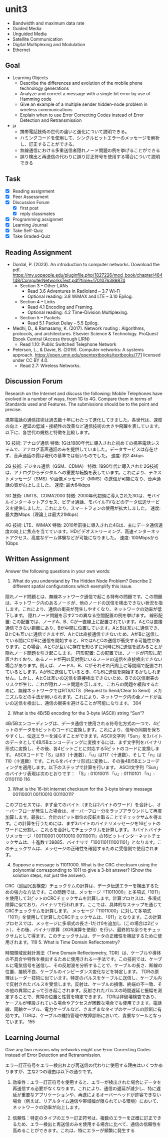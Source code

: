 # unit3

- Bandwidth and maximum data rate
- Guided Media
- Unguided Media
- Satellite Communication
- Digital Multiplexing and Modulation
- Ethernet

## Goal

- Learning Objects
  - Describe the differences and evolution of the mobile phone technology generations
  - Analyze and correct a message with a single bit error by use of Hamming code
  - Give an example of a multiple sender hidden-node problem in wireless communications
  - Explain when to use Error Correcting Codes instead of Error Detection and Retransmission
- ja
  - 携帯電話技術の世代の違いと進化について説明できる。
  - ハミングコードを使用して、シングルビットエラーのメッセージを解析し、訂正することができる。
  - 無線通信における多重送信者隠れノード問題の例を挙げることができる
  - 誤り検出と再送信の代わりに誤り訂正符号を使用する場合について説明できる

## Task

- [X] Reading assignment
- [x] Peer Assessment
- [x] Discussion Forum
  - [x] first post
  - [x] reply classmates
- [x] Programming assignmet
- [x] Learning Journal
- [x] Take Self-Quiz
- [x] Take Graded-Quiz

## Reading Assignment

- Dordal, P. (2023). An introduction to computer networks. Download the pdf. <https://my.uopeople.edu/pluginfile.php/1827226/mod_book/chapter/484148/ComputerNetworksText.pdf?time=1701076389874>
  - Section 3 – Other LANs
    - Read 3.6 Adventures in Radioland – 3.7 Wi-Fi
    - Optional reading: 3.8 WiMAX and LTE – 3.10 Epilog.
  - Section 4 – Links
    - Read 4.1 Encoding and Framing.
    - Optional reading: 4.2 Time-Division Multiplexing.
  - Section 5 – Packets
    - Read 5.1 Packet Delay – 5.5 Epilog.
- Medhi, D., & Ramasamy, K. (2017).  Network routing : Algorithms, protocols, and architectures. Elsevier Science & Technology. ProQuest Ebook Central (Access through LIRN)
  - Read 1.10: Public Switched Telephone Network
- Peterson, L., & Davie, B. (2019). Computer networks: A systems approach. <https://open.umn.edu/opentextbooks/textbooks/771> licensed under CC BY 4.0.
  - Read 2.7: Wireless Networks.

## Discussion Forum

Research on the Internet and discuss the following:
Mobile Telephones have evolved in a number of ways, from 1G to 4G. Compare them in terms of Standards used and Features. The submissions should be to the point and precise.

携帯電話の通信技術は過去数十年にわたって進化してきました。各世代は、速度の向上・遅延の低減・接続性の改善など通信技術の大きや飛躍を表しています。以下に、各世代の規格と特徴を比較します。

1G
技術: アナログ通信
特徴: 1Gは1980年代に導入された初めての携帯電話システムで、アナログ音声通話のみを提供していました。データサービスは存在せず、音声通話の質は現代の基準では低いものでした。
速度: 約2.4kbps

2G
技術: デジタル通信（GSM、CDMA）
特徴: 1990年代に導入された2G技術は、アナログからデジタルへの重要な転換を表しています。これにより、テキストメッセージ（SMS）や画像メッセージ（MMS）の送信が可能になり、音声通話の質が向上しました。
速度: 最大64kbps

3G
技術: UMTS、CDMA2000
特徴: 2000年代初頭に導入された3Gは、モバイルインターネットアクセス、ビデオ通話、モバイルTVなどのデータ伝送サービスを提供しました。これにより、スマートフォンの使用が拡大しました。
速度: 最大数Mbps（理論上は最大21Mbps）

4G
技術: LTE、WiMAX
特徴: 2010年前後に導入された4Gは、主にデータ通信速度の向上に焦点を当てています。HDビデオストリーミング、高速インターネットアクセス、高度なゲーム体験などが可能になりました。
速度: 100Mbpsから1Gbps

## Written Assignment

Answer the following questions in your own words:

1. What do you understand by The Hidden Node Problem? Describe 2 different spatial configurations which exemplify this issue.

隠れノード問題とは、無線ネットワーク通信で起こる特有の問題です。この問題は、ネットワーク内のあるノードが、他のノードの送信を検出できない状況を指します。これにより、通信の衝突が発生しやすくなり、ネットワークの効率が低下します。
隠れノード問題を示す2つの異なる空間配置の例を挙げます。
線形配置: この配置では、ノードA、B、Cが一直線上に配置されています。AとCは直接通信できない距離にあり、Bが中間に位置しています。AとBは互いに通信でき、BとCも互いに通信できますが、AとCは直接通信できないため、AがBに送信している間にCがBに送信を開始すると、BではAとCの送信が衝突する可能性があります。この場合、AとCが互いに存在を知らずに同時にBに送信を試みることが隠れノード問題を引き起こします。
円形配置: この配置では、ノードが円形に配置されており、あるノードが円の反対側にいるノードの送信を直接検出できない場合があります。例えば、ノードA、B、Cがそれぞれ円周上に等間隔で配置されているとします。AがBに送信しているとき、CもBに送信を開始するかもしれません。しかし、AとCは互いの送信を直接検出できないため、Bでの送信衝突のリスクが生じ、これが隠れノード問題を示します。
これらの問題を緩和するために、無線ネットワークではRTS/CTS（Request to Send/Clear to Send）メカニズムなどの手法が用いられます。これにより、ネットワーク内の全ノードが互いの送信を検出し、通信の衝突を避けることが可能になります。
304

2. What is the 4B/5B encoding for the 3-byte (ASCII) string “Sun”?

4B/5Bエンコーディングは、データ通信で使用される符号化方式の一つで、4ビットのデータを5ビットのコードに変換します。これにより、信号の同期を保ちやすくし、伝送エラーを減らすことができます。ASCII文字列「Sun」を3バイトのデータとして4B/5Bエンコーディングに変換するには、まず文字列をバイナリ形式に変換し、その後、各4ビットごとに対応する5ビットのコードに変換します。
ASCIIコードで「S」は83（十進数）、「u」は117（十進数）、そして「n」は110（十進数）です。これらをバイナリ形式に変換し、その後4B/5Bエンコーディングを適用します。以下のステップで計算を行います。
ASCII文字列「Sun」のバイナリ表現は次のとおりです：
「S」: 01010011
「u」: 01110101
「n」: 01101110
116

3. What is the 16-bit internet checksum for the 3-byte binary message 00110001 00110010 00110011?

このプロセスでは、まず全てのバイト（または2バイトのワード）を合計し、オーバーフローが発生した場合は、オーバーフロー分をラップアラウンドして再度加算します。最後に、合計のビット単位の反転を取ることでチェックサムを得ます。この計算を行うためには、まず3バイトのバイナリメッセージを16ビットのワードに分割し、これらを合計してチェックサムを計算します。
3バイトバイナリメッセージ「00110001 00110010 00110011」の16ビットインターネットチェックサムは、十進数で39885、バイナリで「1001101111001101」となります。このチェックサムは、メッセージの正確性を確認するために受信側で使用されます。

4. Suppose a message is 11011000. What is the CRC checksum using the polynomial corresponding to 1011 to give a 3-bit answer? (Show the solution steps, not just the answer).

CRC（巡回冗長検査）チェックサムの計算は、データ伝送エラーを検出するための強力な方法です。この問題では、メッセージ「11011000」と多項式「1011」を使用して3ビットのCRCチェックサムを計算します。計算プロセスは、多項式除算に似ており、バイナリで行われます。ここでは、具体的なステップを通じてCRCチェックサムを計算します。
メッセージ「11011000」に対して多項式「1011」を使用して計算したCRCチェックサムは、「011」となります。この計算プロセスでは、メッセージに多項式の長さ-1だけ0を追加し（この場合は2ビット）、その後、バイナリ除算（XOR演算を使用）を行い、最終的な余りをチェックサムとして得ます。このチェックサムは、データの正確性を検証するために使用されます。 ​​
119
5. What is Time Domain Reflectometry?

時間領域反射計測法（Time Domain Reflectometry, TDR）は、ケーブルや導体の不具合や特性を検出するために使用される一手法です。この技術では、ケーブルに電気信号を送信し、その反射波を分析することで、ケーブルの長さ、断線の位置、接続不良、ケーブルのインピーダンス変化などを特定します。
TDRの原理はレーダー技術に似ています。特定のパルスをケーブルに送信し、ケーブル内で反射されたパルスを受信します。反射は、ケーブルの損傷、終端の不一致、その他の異常によって引き起こされます。反射されたパルスの時間遅延と振幅を測定することで、異常の位置と性質を特定できます。
TDRは非破壊検査であり、ケーブルが埋設されている場合やアクセスが困難な場合でも使用できます。電話線、同軸ケーブル、電力ケーブルなど、さまざまなタイプのケーブルの診断に有効です。TDRは、ケーブルの維持管理や故障診断において、貴重なツールとなっています。
155

## Learning Journal

Give any two reasons why networks might use Error Correcting Codes instead of Error Detection and Retransmission.

エラー訂正符号をエラー検出および再送信の代わりに使用する理由はいくつかありますが、主な2つの理由は以下の通りです。

1. 効率性：エラー訂正符号を使用すると、エラーが検出された場合にデータを再送信する必要がなくなります。これにより、通信の遅延が減少し、特に遅延が重要なアプリケーションや、再送によるオーバーヘッドが許容できない場合（例えば、リアルタイム通信や帯域幅が限られている環境）において、ネットワークの効率が向上します。

2. 信頼性：特定のタイプのエラー訂正符号は、複数のエラーを正確に訂正できるため、エラー検出と再送信のみを使用する場合に比べて、通信の信頼性を高めることができます。これは、特にエラーが頻繁に発生する
